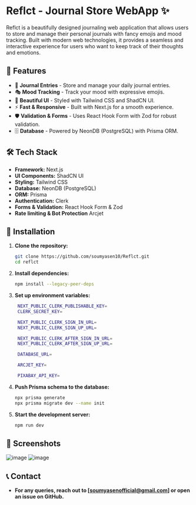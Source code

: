 # Reflct - Journal Store WebApp ✨

Reflct is a beautifully designed journaling web application that allows users to store and manage their personal journals with fancy emojis and mood tracking. Built with modern web technologies, it provides a seamless and interactive experience for users who want to keep track of their thoughts and emotions.

## 🚀 Features
- 📖 **Journal Entries** - Store and manage your daily journal entries.
- 🎭 **Mood Tracking** - Track your mood with expressive emojis.
- 🎨 **Beautiful UI** - Styled with Tailwind CSS and ShadCN UI.
- ⚡ **Fast & Responsive** - Built with Next.js for a smooth experience.
- 🛡 **Validation & Forms** - Uses React Hook Form with Zod for robust validation.
- 🗄 **Database** - Powered by NeonDB (PostgreSQL) with Prisma ORM.

## 🛠 Tech Stack
- **Framework:** Next.js
- **UI Components:** ShadCN UI
- **Styling:** Tailwind CSS
- **Database:** NeonDB (PostgreSQL)
- **ORM:** Prisma
- **Authentication:** Clerk
- **Forms & Validation:** React Hook Form & Zod
- **Rate limiting & Bot Protection** Arcjet

## 🔧 Installation

1. **Clone the repository:**
   ```bash
   git clone https://github.com/soumyasen10/Reflct.git
   cd reflct
2. **Install dependencies:**
   ```bash
   npm install --legacy-peer-deps
3. **Set up environment variables:**
   ```bash
    NEXT_PUBLIC_CLERK_PUBLISHABLE_KEY=
    CLERK_SECRET_KEY=

    NEXT_PUBLIC_CLERK_SIGN_IN_URL=
    NEXT_PUBLIC_CLERK_SIGN_UP_URL=

    NEXT_PUBLIC_CLERK_AFTER_SIGN_IN_URL=
    NEXT_PUBLIC_CLERK_AFTER_SIGN_UP_URL=

    DATABASE_URL=

    ARCJET_KEY=

    PIXABAY_API_KEY=
4. **Push Prisma schema to the database:**
   ```bash
   npx prisma generate
   npx prisma migrate dev --name init
5. **Start the development server:**
   ```bash
   npm run dev

## 📸 Screenshots
![image](https://github.com/user-attachments/assets/6d3da407-7786-4755-ba7d-1f2a054d6125)
![image](https://github.com/user-attachments/assets/9dd3c283-d14d-4111-a3b5-e71c145fab0f)


## 📞 Contact
- **For any queries, reach out to [soumyasenofficial@gmail.com] or open an issue on GitHub.**

